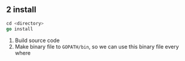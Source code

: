 ## 2 install
```go
cd <directory>
go install
```
1. Build source code
2. Make binary file to `GOPATH/bin`, so we can use this binary file every where
